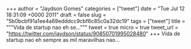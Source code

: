 
+++
author = "Jaydson Gomes"
categories = ["tweet"]
date = "Tue Jul 12 18:31:09 +0000 2011"
draft = false
slug = "5b0bcbf91a1ee4a69edddcc9cbf6c85c0a32dc19"
tags = ["tweet"]
title = """Vida de startup nao eh se..."""
tweet = true
micro = true
tweet_url = "https://twitter.com/jaydson/status/90850701995028480"
+++
Vida de startup nao eh sempre as mil maravilhas nao...
